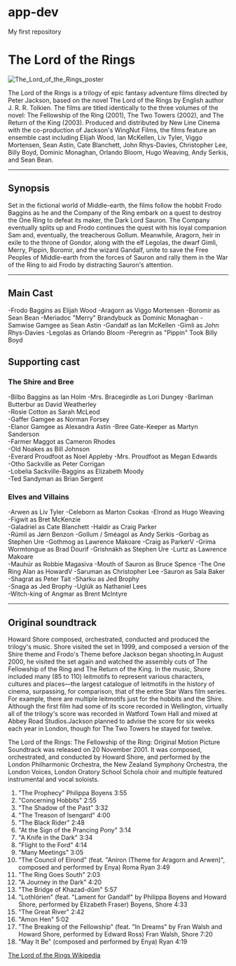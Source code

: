 # app-dev
My first repository
# The Lord of the Rings
![The_Lord_of_the_Rings_poster](https://th.bing.com/th/id/R.70f976aaa0df8c3e8b356d0d253ef88d?rik=nJaeZCRAAG4cyQ&riu=http%3a%2f%2fimages2.wikia.nocookie.net%2f__cb20070806215415%2flotr%2fimages%2f8%2f87%2fRingstrilogyposter.jpg&ehk=fLWiY7c3SN7Z%2fQxri%2bnk2IpAQ3hHzmBhatV1ryuJ6w0%3d&risl=&pid=ImgRaw&r=0)
 
The Lord of the Rings is a trilogy of epic fantasy adventure films directed by Peter Jackson, based on the novel The Lord of the Rings by English author J. R. R. Tolkien. The films are titled identically to the three volumes of the novel: The Fellowship of the Ring (2001), The Two Towers (2002), and The Return of the King (2003). Produced and distributed by New Line Cinema with the co-production of Jackson's WingNut Films, the films feature an ensemble cast including Elijah Wood, Ian McKellen, Liv Tyler, Viggo Mortensen, Sean Astin, Cate Blanchett, John Rhys-Davies, Christopher Lee, Billy Boyd, Dominic Monaghan, Orlando Bloom, Hugo Weaving, Andy Serkis, and Sean Bean.

---

## Synopsis
Set in the fictional world of Middle-earth, the films follow the hobbit Frodo Baggins as he and the Company of the Ring embark on a quest to destroy the One Ring to defeat its maker, the Dark Lord Sauron. The Company eventually splits up and Frodo continues the quest with his loyal companion Sam and, eventually, the treacherous Gollum. Meanwhile, Aragorn, heir in exile to the throne of Gondor, along with the elf Legolas, the dwarf Gimli, Merry, Pippin, Boromir, and the wizard Gandalf, unite to save the Free Peoples of Middle-earth from the forces of Sauron and rally them in the War of the Ring to aid Frodo by distracting Sauron's attention.

---

## Main Cast
-Frodo Baggins as	Elijah Wood
-Aragorn as	Viggo Mortensen
-Boromir as	Sean Bean
-Meriadoc "Merry" Brandybuck as	Dominic Monaghan
-Samwise Gamgee	as Sean Astin
-Gandalf as	Ian McKellen
-Gimli as	John Rhys-Davies
-Legolas as	Orlando Bloom
-Peregrin as "Pippin" Took	Billy Boyd
## Supporting cast
### The Shire and Bree
-Bilbo Baggins as	Ian Holm
-Mrs. Bracegirdle as	Lori Dungey	
-Barliman Butterbur as	David Weatherley	
-Rosie Cotton as	Sarah McLeod		
-Gaffer Gamgee as	Norman Forsey		
-Elanor Gamgee	as	Alexandra Astin
-Bree Gate-Keeper as	Martyn Sanderson	
-Farmer Maggot as	Cameron Rhodes	
-Old Noakes as	Bill Johnson	
-Everard Proudfoot	as Noel Appleby
-Mrs. Proudfoot as	Megan Edwards	
-Otho Sackville as	Peter Corrigan	
-Lobelia Sackville-Baggins	as Elizabeth Moody	
-Ted Sandyman	as Brian Sergent
### Elves and Villains
-Arwen as	Liv Tyler
-Celeborn as	Marton Csokas
-Elrond as	Hugo Weaving
-Figwit as	Bret McKenzie	
-Galadriel	as Cate Blanchett
-Haldir as	Craig Parker	
-Rúmil as	Jørn Benzon	
-Gollum / Sméagol as	Andy Serkis
-Gorbag	as	Stephen Ure
-Gothmog	as	Lawrence Makoare
-Craig as ParkerV
-Gríma Wormtongue	as	Brad Dourif
-Grishnákh	as	Stephen Ure	
-Lurtz as	Lawrence Makoare	
-Mauhúr	as Robbie Magasiva
-Mouth of Sauron	as	Bruce Spence
-The One Ring	Alan as HowardV
-Saruman as	Christopher Lee
-Sauron as	Sala Baker
-Shagrat	as	Peter Tait
-Sharku	as	Jed Brophy	
-Snaga	as	Jed Brophy
-Uglúk	as	Nathaniel Lees	
-Witch-king of Angmar	as Brent McIntyre

---

## Original soundtrack
Howard Shore composed, orchestrated, conducted and produced the trilogy's music. Shore visited the set in 1999, and composed a version of the Shire theme and Frodo's Theme before Jackson began shooting.In August 2000, he visited the set again and watched the assembly cuts of The Fellowship of the Ring and The Return of the King. In the music, Shore included many (85 to 110) leitmotifs to represent various characters, cultures and places—the largest catalogue of leitmotifs in the history of cinema, surpassing, for comparison, that of the entire Star Wars film series. For example, there are multiple leitmotifs just for the hobbits and the Shire. Although the first film had some of its score recorded in Wellington, virtually all of the trilogy's score was recorded in Watford Town Hall and mixed at Abbey Road Studios.Jackson planned to advise the score for six weeks each year in London, though for The Two Towers he stayed for twelve.

The Lord of the Rings: The Fellowship of the Ring: Original Motion Picture Soundtrack was released on 20 November 2001. It was composed, orchestrated, and conducted by Howard Shore, and performed by the London Philharmonic Orchestra, the New Zealand Symphony Orchestra, the London Voices, London Oratory School Schola choir and multiple featured instrumental and vocal soloists.
1.	"The Prophecy"	Philippa Boyens	3:55
2.	"Concerning Hobbits"	 	2:55
3.	"The Shadow of the Past"	 	3:32
4.	"The Treason of Isengard"	 	4:00
5.	"The Black Rider"	 	2:48
6.	"At the Sign of the Prancing Pony"	 	3:14
7.	"A Knife in the Dark"	 	3:34
8.	"Flight to the Ford"	 	4:14
9.	"Many Meetings"	 	3:05
10.	"The Council of Elrond" (feat. "Aníron (Theme for Aragorn and Arwen)", composed and performed by Enya)	Roma Ryan	3:49
11.	"The Ring Goes South"	 	2:03
12.	"A Journey in the Dark"	 	4:20
13.	"The Bridge of Khazad-dûm"	 	5:57
14.	"Lothlórien" (feat. "Lament for Gandalf" by Philippa Boyens and Howard Shore, performed by Elizabeth Fraser)	Boyens, Shore	4:33
15.	"The Great River"	 	2:42
16.	"Amon Hen"	 	5:02
17.	"The Breaking of the Fellowship" (feat. "In Dreams" by Fran Walsh and Howard Shore, performed by Edward Ross)	Fran Walsh, Shore	7:20
18.	"May It Be" (composed and performed by Enya)	Ryan	4:19

[The Lord of the Rings Wikipedia](https://en.wikipedia.org/wiki/The_Lord_of_the_Rings_(film_series)#Music)
